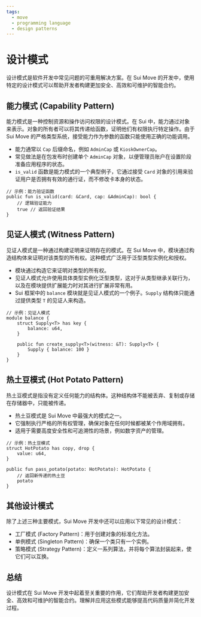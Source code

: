 ```yaml
---
tags:
  - move
  - programming language
  - design patterns
---
```


**设计模式**
============

设计模式是软件开发中常见问题的可重用解决方案。在 Sui Move 的开发中，使用特定的设计模式可以帮助开发者构建更加安全、高效和可维护的智能合约。

**能力模式 (Capability Pattern)**
--------------------------------

能力模式是一种控制资源和操作访问权限的设计模式。在 Sui 中，能力通过对象来表示。对象的所有者可以将其传递给函数，证明他们有权限执行特定操作。由于 Sui Move 的严格类型系统，接受能力作为参数的函数只能使用正确的功能调用。
- 能力通常以 `Cap` 后缀命名，例如 `AdminCap` 或 `KioskOwnerCap`。
- 常见做法是在包发布时创建单个 `AdminCap` 对象，以便管理员账户在设置阶段准备应用程序的状态。
- `is_valid` 函数是能力模式的一个典型例子，它通过接受 `Card` 对象的引用来验证用户是否拥有有效的通行证，而不修改卡本身的状态。

```move
// 示例：能力验证函数
public fun is_valid(card: &Card, cap: &AdminCap): bool {
    // 逻辑验证能力
    true // 返回验证结果
}
```

**见证人模式 (Witness Pattern)**
--------------------------------

见证人模式是一种通过构建证明来证明存在的模式。在 Sui Move 中，模块通过构造结构体来证明对该类型的所有权。这种模式广泛用于泛型类型实例化和授权。
- 模块通过构造它来证明对类型的所有权。
- 见证人模式允许使用具体类型实例化泛型类型，这对于从类型继承关联行为，以及在模块提供扩展能力时对其进行扩展非常有用。
- Sui 框架中的 `balance` 模块就是见证人模式的一个例子。`Supply` 结构体只能通过提供类型 `T` 的见证人来构造。

```move
// 示例：见证人模式
module balance {
    struct Supply<T> has key {
        balance: u64,
    }

    public fun create_supply<T>(witness: &T): Supply<T> {
        Supply { balance: 100 }
    }
}
```

**热土豆模式 (Hot Potato Pattern)**
----------------------------------

热土豆模式是指没有定义任何能力的结构体。这种结构体不能被丢弃、复制或存储在存储器中，只能被传递。
- 热土豆模式是 Sui Move 中最强大的模式之一。
- 它强制执行严格的所有权管理，确保对象在任何时候都被某个作用域拥有。
- 适用于需要高度安全性和可追溯性的场景，例如数字资产的管理。

```move
// 示例：热土豆模式
struct HotPotato has copy, drop {
    value: u64,
}

public fun pass_potato(potato: HotPotato): HotPotato {
    // 返回新传递的热土豆
    potato
}
```

**其他设计模式**
----------------

除了上述三种主要模式，Sui Move 开发中还可以应用以下常见的设计模式：
- 工厂模式 (Factory Pattern)：用于创建对象的标准化方法。
- 单例模式 (Singleton Pattern)：确保一个类只有一个实例。
- 策略模式 (Strategy Pattern)：定义一系列算法，并将每个算法封装起来，使它们可以互换。

**总结**
--------

设计模式在 Sui Move 开发中起着至关重要的作用，它们帮助开发者构建更加安全、高效和可维护的智能合约。理解并应用这些模式能够提高代码质量并简化开发过程。
